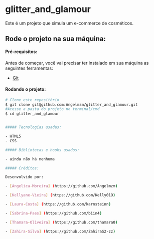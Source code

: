 # glitter_and_glamour
Este é um projeto que simula um e-commerce de cosméticos.

## Rode o projeto na sua máquina:

#### Pré-requisitos:

Antes de começar, você vai precisar ter instalado em sua máquina as seguintes ferramentas:

- [Git](https://git-scm.com/downloads)

#### Rodando o projeto:

```bash
# Clone este repositório
$ git clone git@github.com:Angelmzm/glitter_and_glamour.git
#Acesse a pasta do projeto no terminal/cmd
$ cd glitter_and_glamour


##### Tecnologias usadas:

- HTML5
- CSS

##### Bibliotecas e hooks usados:

- ainda não há nenhuma

##### Créditos:

Desenvolvido por:

- [Angelica-Moreira] (https://github.com/Angelmzm)

- [Kellyane-Vieira] (https://github.com/Kelly019)

- [Laura-Costa] (https://github.com/karnsteinn)

- [Sabrina-Paes] (https://github.com/biin4)

- [Thamara-Oliveira] (https://github.com/thamara0)

- [Zahira-Silva] (https://github.com/ZahiraS2-zz)
